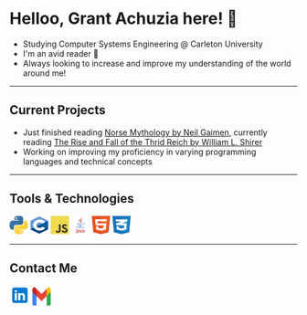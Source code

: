 # Helloo, Grant Achuzia here! 👋

- Studying Computer Systems Engineering @ Carleton University
- I'm an avid reader 📖
- Always looking to increase and improve my understanding of the world around me!

---

## Current Projects

- Just finished reading [Norse Mythology by Neil Gaimen](https://www.neilgaiman.com/works/Books/Norse+Mythology/), currently reading [The Rise and Fall of the Thrid Reich by William L. Shirer](https://en.wikipedia.org/wiki/The_Rise_and_Fall_of_the_Third_Reich)
- Working on improving my proficiency in varying programming languages and technical concepts

---

## Tools & Technologies  

<div>
    <img height="32" width="32" src="media/python.svg"/>  
    <img height="32" width="32" src="media/c.svg"/>
    <img height="32" width="32" src="media/javascript.svg"/>
    <img height="32" width="32" src="media/java.svg"/>
    <img height="32" width="32" src="media/html5.svg"/>
    <img height="32" width="32" src="media/css3.svg"/>
</div>

---

## Contact Me

[<img src="media\linkedin icon.svg" width="36" height="36">](https://www.linkedin.com/in/grant-achuzia-8259251b8/)
[<img src="media\Gmail icon.svg" width="32" height="32">](mailto:achuziaduby@gmail.com)

<!---
GAchuzia/GAchuzia is a ✨ special ✨ repository because its `README.md` (this file) appears on your GitHub profile.
You can click the Preview link to take a look at your changes.
--->
